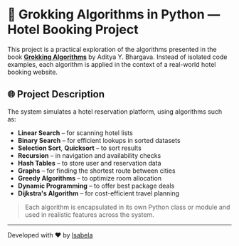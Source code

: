 # 🧠 Grokking Algorithms in Python — Hotel Booking Project
This project is a practical exploration of the algorithms presented in the book [**Grokking Algorithms**](https://www.manning.com/books/grokking-algorithms) by Aditya Y. Bhargava. Instead of isolated code examples, each algorithm is applied in the context of a real-world hotel booking website.

## 🌐 Project Description

The system simulates a hotel reservation platform, using algorithms such as:

- **Linear Search** – for scanning hotel lists
- **Binary Search** – for efficient lookups in sorted datasets
- **Selection Sort**, **Quicksort** – to sort results
- **Recursion** – in navigation and availability checks
- **Hash Tables** – to store user and reservation data
- **Graphs** – for finding the shortest route between cities
- **Greedy Algorithms** – to optimize room allocation
- **Dynamic Programming** – to offer best package deals
- **Dijkstra's Algorithm** – for cost-efficient travel planning

> Each algorithm is encapsulated in its own Python class or module and used in realistic features across the system.

---

Developed with ❤️ by [Isabela](https://github.com/isabela-class)
